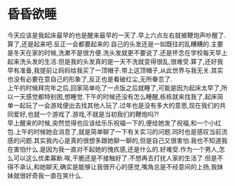 # 昏昏欲睡

今天应该是我起床最早的也是醒来最早的一天了.早上六点左右就被鞭炮声吵醒了.算了,还是起来吧.反正一会都要起来的.自己的头发还是一如既往的乱糟糟的.主要是冬天在家的时候,洗漱不是很方便.洗头发就更不要说了.还是怀念在学校每天早上起来洗头发的生活.但是我的头发真的是一天不洗就变得很乱,很难受.算了,还好我早有准备,我提前让妈妈给我买了一顶帽子.带上这顶帽子,从此世界与我无关.其实也没有必要在意自己的形象了,反正也是看破红尘,无所眷恋了.  
上午的时候拜完年之后,回家简单吃了一点饭之后就睡了,可能是因为起床太早了,所以一天感觉都特别困,想睡觉.下午的时候还没有怎么睡醒,栋栋就来找我了,起床简单一起玩了一会游戏便出去找其他人玩了.过年也是没有多大的意思,现在我们的共同爱好,也就一个游戏了.游戏,不就是当初我们的鞭炮吗?!  
早上醒来的时候,突然觉得也应该给乐乐祝福一下的,便给她发了祝福,和一个小红包.上午的时候她会消息了,就是简单聊了一下有关实习的问题.同时也是感叹当前流感的问题.其实我内心是真的很想多跟她聊一聊的,但是自己又很害怕.我也不知道我在害怕什么.是因为我一直对不起她的愧疚感,还是什么的.好难受.作为一个男人,怎么可以这么优柔寡断.唉,干脆还是不接触好了.不想再去打扰人家的生活了.但是不得不承认,和她聊天,确实是能够让我很开心的感觉,嘴角总是不经意间的上扬,我妹妹就很好奇我一直在笑什么.
